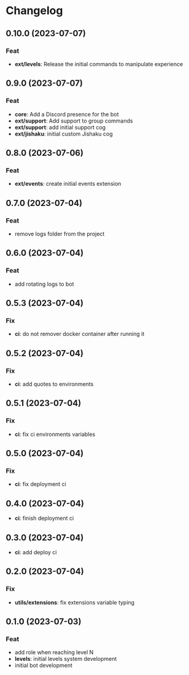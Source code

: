 # Changelog

## 0.10.0 (2023-07-07)

### Feat

- **ext/levels**: Release the initial commands to manipulate experience

## 0.9.0 (2023-07-07)

### Feat

- **core**: Add a Discord presence for the bot
- **ext/support**: Add support to group commands
- **ext/support**: add initial support cog
- **ext/jishaku**: initial custom Jishaku cog

## 0.8.0 (2023-07-06)

### Feat

- **ext/events**: create initial events extension

## 0.7.0 (2023-07-04)

### Feat

- remove logs folder from the project

## 0.6.0 (2023-07-04)

### Feat

- add rotating logs to bot

## 0.5.3 (2023-07-04)

### Fix

- **ci**: do not remover docker container after running it

## 0.5.2 (2023-07-04)

### Fix

- **ci**: add quotes to environments

## 0.5.1 (2023-07-04)

### Fix

- **ci**: fix ci environments variables

## 0.5.0 (2023-07-04)

### Fix

- **ci**: fix deployment ci

## 0.4.0 (2023-07-04)

- **ci**: finish deployment ci

## 0.3.0 (2023-07-04)

- **ci**: add deploy ci

## 0.2.0 (2023-07-04)

### Fix

- **utils/extensions**: fix extensions variable typing

## 0.1.0 (2023-07-03)

### Feat

- add role when reaching level N
- **levels**: initial levels system development
- initial bot development
